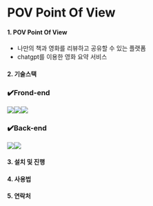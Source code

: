 # POV Point Of View

#### 1. POV Point Of View

- 나만의 책과 영화를 리뷰하고 공유할 수 있는 플랫폼
- chatgpt를 이용한 영화 요약 서비스

#### 2. 기술스택

### ✔️Frond-end

<img src="https://img.shields.io/badge/React-61DAFB?style=for-the-badge&logo=React&logoColor=black"><img src="https://img.shields.io/badge/Next.js-000000?style=for-the-badge&logo=Next.js&logoColor=white"><img src="https://img.shields.io/badge/chakraui-61DAFB?style=for-the-badge&logo=chakraui&logoColor=319795">

### ✔️Back-end

<img src="https://img.shields.io/badge/Python-3776AB?style=for-the-badge&logo=Python&logoColor=white"><img src="https://img.shields.io/badge/django-092E20?style=for-the-badge&logo=django&logoColor=white">

#### 3. 설치 및 진행

#### 4. 사용법

#### 5. 연락처
